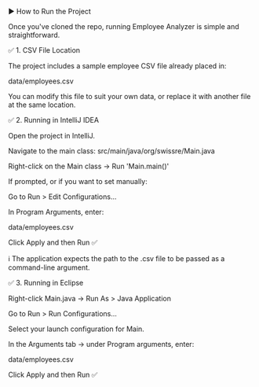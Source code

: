 ▶️ How to Run the Project

Once you've cloned the repo, running Employee Analyzer is simple and straightforward.

✅ 1. CSV File Location

The project includes a sample employee CSV file already placed in:

data/employees.csv


You can modify this file to suit your own data, or replace it with another file at the same location.

✅ 2. Running in IntelliJ IDEA

Open the project in IntelliJ.

Navigate to the main class:
src/main/java/org/swissre/Main.java

Right-click on the Main class → Run 'Main.main()'

If prompted, or if you want to set manually:

Go to Run > Edit Configurations...

In Program Arguments, enter:

data/employees.csv


Click Apply and then Run ✅

ℹ️ The application expects the path to the .csv file to be passed as a command-line argument.

✅ 3. Running in Eclipse

Right-click Main.java → Run As > Java Application

Go to Run > Run Configurations...

Select your launch configuration for Main.

In the Arguments tab → under Program arguments, enter:

data/employees.csv


Click Apply and then Run ✅